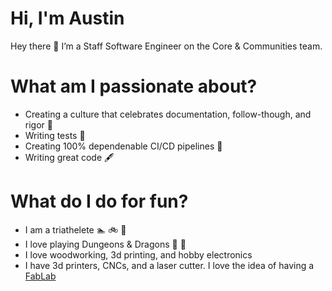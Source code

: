 # Hi, I'm Austin

Hey there 👋 I’m a Staff Software Engineer on the Core & Communities team.

# What am I passionate about?

- Creating a culture that celebrates documentation, follow-though, and rigor 📝
- Writing tests 🧪
- Creating 100% dependenable CI/CD pipelines 🏅
- Writing great code 🖋️

# What do I do for fun?

- I am a triathelete 🏊 🚲 🏃
- I love playing Dungeons & Dragons 🐉 🎲
- I love woodworking, 3d printing, and hobby electronics
- I have 3d printers, CNCs, and a laser cutter. I love the idea of having a [FabLab](https://fabfoundation.org/getting-started/)
